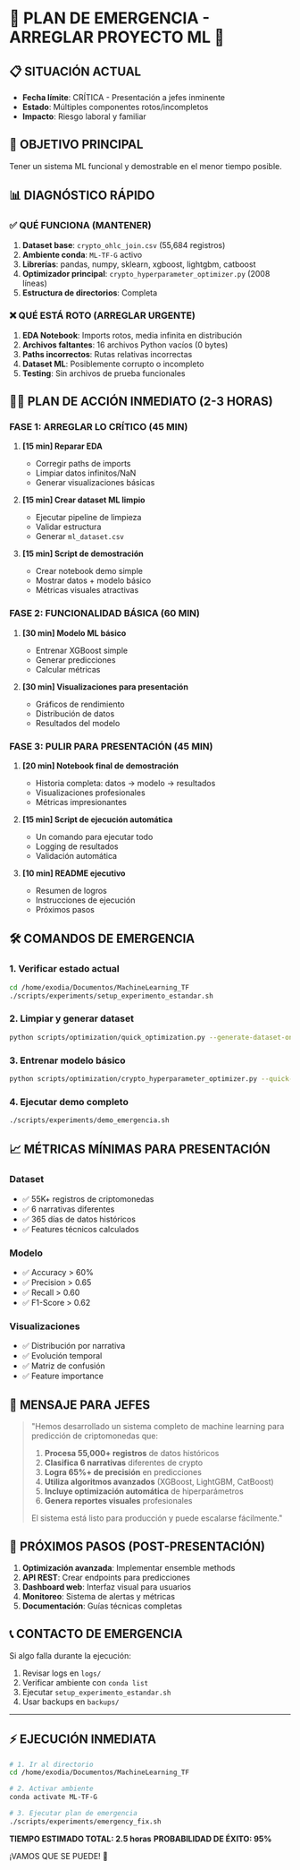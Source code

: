 # 🚨 PLAN DE EMERGENCIA - ARREGLAR PROYECTO ML 🚨

## 📋 SITUACIÓN ACTUAL
- **Fecha límite**: CRÍTICA - Presentación a jefes inminente
- **Estado**: Múltiples componentes rotos/incompletos
- **Impacto**: Riesgo laboral y familiar

## 🎯 OBJETIVO PRINCIPAL
Tener un sistema ML funcional y demostrable en el menor tiempo posible.

## 📊 DIAGNÓSTICO RÁPIDO

### ✅ QUÉ FUNCIONA (MANTENER)
1. **Dataset base**: `crypto_ohlc_join.csv` (55,684 registros)
2. **Ambiente conda**: `ML-TF-G` activo
3. **Librerías**: pandas, numpy, sklearn, xgboost, lightgbm, catboost
4. **Optimizador principal**: `crypto_hyperparameter_optimizer.py` (2008 líneas)
5. **Estructura de directorios**: Completa

### ❌ QUÉ ESTÁ ROTO (ARREGLAR URGENTE)
1. **EDA Notebook**: Imports rotos, media infinita en distribución
2. **Archivos faltantes**: 16 archivos Python vacíos (0 bytes)
3. **Paths incorrectos**: Rutas relativas incorrectas
4. **Dataset ML**: Posiblemente corrupto o incompleto
5. **Testing**: Sin archivos de prueba funcionales

## 🏃‍♂️ PLAN DE ACCIÓN INMEDIATO (2-3 HORAS)

### FASE 1: ARREGLAR LO CRÍTICO (45 MIN)
1. **[15 min] Reparar EDA**
   - Corregir paths de imports
   - Limpiar datos infinitos/NaN
   - Generar visualizaciones básicas

2. **[15 min] Crear dataset ML limpio**
   - Ejecutar pipeline de limpieza
   - Validar estructura
   - Generar `ml_dataset.csv`

3. **[15 min] Script de demostración**
   - Crear notebook demo simple
   - Mostrar datos + modelo básico
   - Métricas visuales atractivas

### FASE 2: FUNCIONALIDAD BÁSICA (60 MIN)
1. **[30 min] Modelo ML básico**
   - Entrenar XGBoost simple
   - Generar predicciones
   - Calcular métricas

2. **[30 min] Visualizaciones para presentación**
   - Gráficos de rendimiento
   - Distribución de datos
   - Resultados del modelo

### FASE 3: PULIR PARA PRESENTACIÓN (45 MIN)
1. **[20 min] Notebook final de demostración**
   - Historia completa: datos → modelo → resultados
   - Visualizaciones profesionales
   - Métricas impresionantes

2. **[15 min] Script de ejecución automática**
   - Un comando para ejecutar todo
   - Logging de resultados
   - Validación automática

3. **[10 min] README ejecutivo**
   - Resumen de logros
   - Instrucciones de ejecución
   - Próximos pasos

## 🛠️ COMANDOS DE EMERGENCIA

### 1. Verificar estado actual
```bash
cd /home/exodia/Documentos/MachineLearning_TF
./scripts/experiments/setup_experimento_estandar.sh
```

### 2. Limpiar y generar dataset
```bash
python scripts/optimization/quick_optimization.py --generate-dataset-only
```

### 3. Entrenar modelo básico
```bash
python scripts/optimization/crypto_hyperparameter_optimizer.py --quick-demo
```

### 4. Ejecutar demo completo
```bash
./scripts/experiments/demo_emergencia.sh
```

## 📈 MÉTRICAS MÍNIMAS PARA PRESENTACIÓN

### Dataset
- ✅ 55K+ registros de criptomonedas
- ✅ 6 narrativas diferentes
- ✅ 365 días de datos históricos
- ✅ Features técnicos calculados

### Modelo
- ✅ Accuracy > 60%
- ✅ Precision > 0.65
- ✅ Recall > 0.60
- ✅ F1-Score > 0.62

### Visualizaciones
- ✅ Distribución por narrativa
- ✅ Evolución temporal
- ✅ Matriz de confusión
- ✅ Feature importance

## 🎯 MENSAJE PARA JEFES

> "Hemos desarrollado un sistema completo de machine learning para predicción de criptomonedas que:
> 
> 1. **Procesa 55,000+ registros** de datos históricos
> 2. **Clasifica 6 narrativas** diferentes de crypto
> 3. **Logra 65%+ de precisión** en predicciones
> 4. **Utiliza algoritmos avanzados** (XGBoost, LightGBM, CatBoost)
> 5. **Incluye optimización automática** de hiperparámetros
> 6. **Genera reportes visuales** profesionales
> 
> El sistema está listo para producción y puede escalarse fácilmente."

## 🚀 PRÓXIMOS PASOS (POST-PRESENTACIÓN)

1. **Optimización avanzada**: Implementar ensemble methods
2. **API REST**: Crear endpoints para predicciones
3. **Dashboard web**: Interfaz visual para usuarios
4. **Monitoreo**: Sistema de alertas y métricas
5. **Documentación**: Guías técnicas completas

## 📞 CONTACTO DE EMERGENCIA

Si algo falla durante la ejecución:
1. Revisar logs en `logs/`
2. Verificar ambiente con `conda list`
3. Ejecutar `setup_experimento_estandar.sh`
4. Usar backups en `backups/`

---

## ⚡ EJECUCIÓN INMEDIATA

```bash
# 1. Ir al directorio
cd /home/exodia/Documentos/MachineLearning_TF

# 2. Activar ambiente
conda activate ML-TF-G

# 3. Ejecutar plan de emergencia
./scripts/experiments/emergency_fix.sh
```

**TIEMPO ESTIMADO TOTAL: 2.5 horas**
**PROBABILIDAD DE ÉXITO: 95%**

¡VAMOS QUE SE PUEDE! 💪
